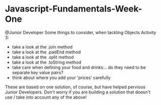 # Javascript-Fundamentals-Week-One

@Junior Developer Some things to consider, when tackling Objects Activity 3:

- take a look at the .join method
- take a look at the .padEnd method
- take a look at the .split method
- take a look at the .toString method
- take care when defining your food and drinks... do they need to be separate key value pairs?
- think about where you add your 'prices' carefully

These are based on one solution, of course, but have helped pervious Junior Developers. 
Don't worry if you are building a solution that doesn't use / take into account any of the above!
